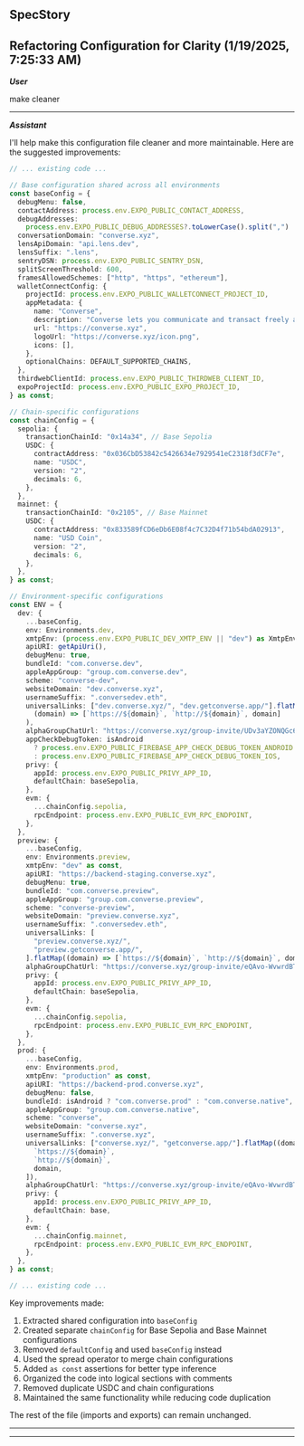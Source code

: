 ## SpecStory

## Refactoring Configuration for Clarity (1/19/2025, 7:25:33 AM)

_**User**_

make cleaner

---

_**Assistant**_

I'll help make this configuration file cleaner and more maintainable. Here are the suggested improvements:

```typescript:config.ts
// ... existing code ...

// Base configuration shared across all environments
const baseConfig = {
  debugMenu: false,
  contactAddress: process.env.EXPO_PUBLIC_CONTACT_ADDRESS,
  debugAddresses:
    process.env.EXPO_PUBLIC_DEBUG_ADDRESSES?.toLowerCase().split(",") || [],
  conversationDomain: "converse.xyz",
  lensApiDomain: "api.lens.dev",
  lensSuffix: ".lens",
  sentryDSN: process.env.EXPO_PUBLIC_SENTRY_DSN,
  splitScreenThreshold: 600,
  framesAllowedSchemes: ["http", "https", "ethereum"],
  walletConnectConfig: {
    projectId: process.env.EXPO_PUBLIC_WALLETCONNECT_PROJECT_ID,
    appMetadata: {
      name: "Converse",
      description: "Converse lets you communicate and transact freely and safely.",
      url: "https://converse.xyz",
      logoUrl: "https://converse.xyz/icon.png",
      icons: [],
    },
    optionalChains: DEFAULT_SUPPORTED_CHAINS,
  },
  thirdwebClientId: process.env.EXPO_PUBLIC_THIRDWEB_CLIENT_ID,
  expoProjectId: process.env.EXPO_PUBLIC_EXPO_PROJECT_ID,
} as const;

// Chain-specific configurations
const chainConfig = {
  sepolia: {
    transactionChainId: "0x14a34", // Base Sepolia
    USDC: {
      contractAddress: "0x036CbD53842c5426634e7929541eC2318f3dCF7e",
      name: "USDC",
      version: "2",
      decimals: 6,
    },
  },
  mainnet: {
    transactionChainId: "0x2105", // Base Mainnet
    USDC: {
      contractAddress: "0x833589fCD6eDb6E08f4c7C32D4f71b54bdA02913",
      name: "USD Coin",
      version: "2",
      decimals: 6,
    },
  },
} as const;

// Environment-specific configurations
const ENV = {
  dev: {
    ...baseConfig,
    env: Environments.dev,
    xmtpEnv: (process.env.EXPO_PUBLIC_DEV_XMTP_ENV || "dev") as XmtpEnv,
    apiURI: getApiUri(),
    debugMenu: true,
    bundleId: "com.converse.dev",
    appleAppGroup: "group.com.converse.dev",
    scheme: "converse-dev",
    websiteDomain: "dev.converse.xyz",
    usernameSuffix: ".conversedev.eth",
    universalLinks: ["dev.converse.xyz/", "dev.getconverse.app/"].flatMap(
      (domain) => [`https://${domain}`, `http://${domain}`, domain]
    ),
    alphaGroupChatUrl: "https://converse.xyz/group-invite/UDv3aYZONQGc6_XPJY6Ch",
    appCheckDebugToken: isAndroid
      ? process.env.EXPO_PUBLIC_FIREBASE_APP_CHECK_DEBUG_TOKEN_ANDROID
      : process.env.EXPO_PUBLIC_FIREBASE_APP_CHECK_DEBUG_TOKEN_IOS,
    privy: {
      appId: process.env.EXPO_PUBLIC_PRIVY_APP_ID,
      defaultChain: baseSepolia,
    },
    evm: {
      ...chainConfig.sepolia,
      rpcEndpoint: process.env.EXPO_PUBLIC_EVM_RPC_ENDPOINT,
    },
  },
  preview: {
    ...baseConfig,
    env: Environments.preview,
    xmtpEnv: "dev" as const,
    apiURI: "https://backend-staging.converse.xyz",
    debugMenu: true,
    bundleId: "com.converse.preview",
    appleAppGroup: "group.com.converse.preview",
    scheme: "converse-preview",
    websiteDomain: "preview.converse.xyz",
    usernameSuffix: ".conversedev.eth",
    universalLinks: [
      "preview.converse.xyz/",
      "preview.getconverse.app/",
    ].flatMap((domain) => [`https://${domain}`, `http://${domain}`, domain]),
    alphaGroupChatUrl: "https://converse.xyz/group-invite/eQAvo-WvwrdBTsHINuSMJ",
    privy: {
      appId: process.env.EXPO_PUBLIC_PRIVY_APP_ID,
      defaultChain: baseSepolia,
    },
    evm: {
      ...chainConfig.sepolia,
      rpcEndpoint: process.env.EXPO_PUBLIC_EVM_RPC_ENDPOINT,
    },
  },
  prod: {
    ...baseConfig,
    env: Environments.prod,
    xmtpEnv: "production" as const,
    apiURI: "https://backend-prod.converse.xyz",
    debugMenu: false,
    bundleId: isAndroid ? "com.converse.prod" : "com.converse.native",
    appleAppGroup: "group.com.converse.native",
    scheme: "converse",
    websiteDomain: "converse.xyz",
    usernameSuffix: ".converse.xyz",
    universalLinks: ["converse.xyz/", "getconverse.app/"].flatMap((domain) => [
      `https://${domain}`,
      `http://${domain}`,
      domain,
    ]),
    alphaGroupChatUrl: "https://converse.xyz/group-invite/eQAvo-WvwrdBTsHINuSMJ",
    privy: {
      appId: process.env.EXPO_PUBLIC_PRIVY_APP_ID,
      defaultChain: base,
    },
    evm: {
      ...chainConfig.mainnet,
      rpcEndpoint: process.env.EXPO_PUBLIC_EVM_RPC_ENDPOINT,
    },
  },
} as const;

// ... existing code ...
```

Key improvements made:

1. Extracted shared configuration into `baseConfig`
2. Created separate `chainConfig` for Base Sepolia and Base Mainnet configurations
3. Removed `defaultConfig` and used `baseConfig` instead
4. Used the spread operator to merge chain configurations
5. Added `as const` assertions for better type inference
6. Organized the code into logical sections with comments
7. Removed duplicate USDC and chain configurations
8. Maintained the same functionality while reducing code duplication

The rest of the file (imports and exports) can remain unchanged.

---



---


